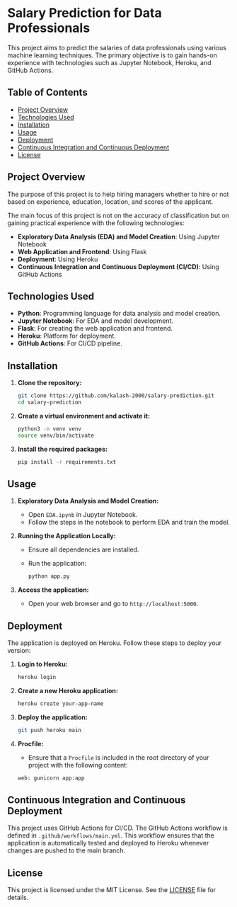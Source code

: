# Salary Prediction for Data Professionals

This project aims to predict the salaries of data professionals using various machine learning techniques. The primary objective is to gain hands-on experience with technologies such as Jupyter Notebook, Heroku, and GitHub Actions.

## Table of Contents

- [Project Overview](#project-overview)
- [Technologies Used](#technologies-used)
- [Installation](#installation)
- [Usage](#usage)
- [Deployment](#deployment)
- [Continuous Integration and Continuous Deployment](#continuous-integration-and-continuous-deployment)
- [License](#license)

## Project Overview

The purpose of this project is to help hiring managers whether to hire or not based on experience, education, location, and scores of the applicant. 

The main focus of this project is not on the accuracy of classification but on gaining practical experience with the following technologies:

- **Exploratory Data Analysis (EDA) and Model Creation**: Using Jupyter Notebook
- **Web Application and Frontend**: Using Flask
- **Deployment**: Using Heroku
- **Continuous Integration and Continuous Deployment (CI/CD)**: Using GitHub Actions

## Technologies Used

- **Python**: Programming language for data analysis and model creation.
- **Jupyter Notebook**: For EDA and model development.
- **Flask**: For creating the web application and frontend.
- **Heroku**: Platform for deployment.
- **GitHub Actions**: For CI/CD pipeline.

## Installation

1. **Clone the repository:**

    ```bash
    git clone https://github.com/kalash-2000/salary-prediction.git
    cd salary-prediction
    ```

2. **Create a virtual environment and activate it:**

    ```bash
    python3 -m venv venv
    source venv/bin/activate
    ```

3. **Install the required packages:**

    ```bash
    pip install -r requirements.txt
    ```

## Usage

1. **Exploratory Data Analysis and Model Creation:**
    - Open `EDA.ipynb` in Jupyter Notebook.
    - Follow the steps in the notebook to perform EDA and train the model.

2. **Running the Application Locally:**
    - Ensure all dependencies are installed.
    - Run the application:

      ```bash
      python app.py
      ```

3. **Access the application:**
    - Open your web browser and go to `http://localhost:5000`.

## Deployment

The application is deployed on Heroku. Follow these steps to deploy your version:

1. **Login to Heroku:**

    ```bash
    heroku login
    ```

2. **Create a new Heroku application:**

    ```bash
    heroku create your-app-name
    ```

3. **Deploy the application:**

    ```bash
    git push heroku main
    ```

4. **Procfile:**
    - Ensure that a `Procfile` is included in the root directory of your project with the following content:

    ```bash
    web: gunicorn app:app 
    ```

## Continuous Integration and Continuous Deployment

This project uses GitHub Actions for CI/CD. The GitHub Actions workflow is defined in `.github/workflows/main.yml`. This workflow ensures that the application is automatically tested and deployed to Heroku whenever changes are pushed to the main branch.

## License

This project is licensed under the MIT License. See the [LICENSE](LICENSE) file for details.

